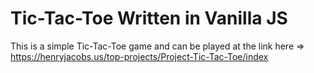 # Tic-Tac-Toe Written in Vanilla JS 

This is a simple Tic-Tac-Toe game and can be played at the link here => https://henryjacobs.us/top-projects/Project-Tic-Tac-Toe/index 
